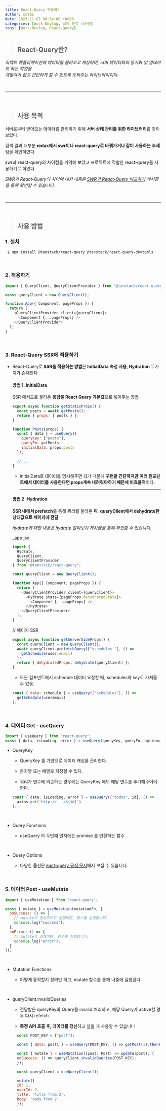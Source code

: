 ```yaml
---
title: React-Query 적용하기
author: cotes
date: 2023-11-07 00:34:00 +0800
categories: [Work-Devlog, 뇌파 분석 시스템]
tags: [Work-Devlog, React-Query]
---
```


<!-- 프로젝트 작업하면서 했던 고민, 어떻게 해결했는지에 대한 내용이 담겨져있습니다. -->

> ## React-Query란?

_리액트 애플리케이션에 데이터를 불러오고 캐싱하며, 서버 데이터와의 동기화 및 업데이트 하는 작업을 <br/> 개발자가 쉽고 간단하게 할 수 있도록 도와주는 라이브러리이다._

<br/>

---

<br/>

> ## 사용 목적

서버로부터 받아오는 데이터를 관리하기 위해 **서버 상태 관리를 위한 라이브러리**를 찾아보았다.

검색 결과 대부분 **redux에서 swr이나 react-query로 바꿔가거나 같이 사용하는 추세**임을 확인하였다.

swr과 react-query의 차이점을 파악해 보았고 프로젝트에 적합한 react-query를 사용하기로 하였다.

_SWR과 React-Query의 차이에 대한 내용은 [SWR과 React-Query 비교하기](https://hajung00.github.io/posts/swr,reactquery/) 게시글을 통해 확인할 수 있습니다._

<br/>

---

<br/>

> ## 사용 방법

### 1. 설치

```
 $ npm install @tanstack/react-query @tanstack/react-query-devtools
```

<br/>

### 2. 적용하기

```javascript
import { QueryClient, QueryClientProvider } from "@tanstack/react-query";

const queryClient = new QueryClient();

function App({ Component, pageProps }) {
  return (
    <QueryClientProvider client={queryClient}>
      <Component {...pageProps} />
    </QueryClientProvider>
  );
}
```

<br/>

### 3. React-Query SSR에 적용하기

- React-Query로 **SSR을 적용하는 방법**은 **InitialData 속성 사용, Hydration** 두가지가 존재한다.

  #### 방법 1. InitialData

  SSR 메서드로 불러온 **응답을 React Query 기본값**으로 넣어주는 방법

  ```javascript
  export async function getStaticProps() {
    const posts = await getPosts();
    return { props: { posts } };
  }

  function Posts(props) {
    const { data } = useQuery({
      queryKey: ["posts"],
      queryFn: getPosts,
      initialData: props.posts
    });

    // ...
  }
  ```

  - initialData로 데이터를 명시해주면 되기 때문에 **구현을 간단하지만 여러 컴포넌트에서 데이터를 사용한다면 props계속 내려줘야하기 때문에 비효율적**이다.

    ***

  #### 방법 2. Hydration

  **SSR 내에서 prefetch**를 통해 쿼리를 불러온 뒤, **queryClient에서 dehydrate한 상태값으로 페이지에 전달**

    <!-- 링크 달기 -->

  _hydrate에 대한 내용은 [hydrate 알아보기](https://velog.io/@pjh1011409/React-Query-HydrationSSR) 게시글을 통해 확인할 수 있습니다._

  \_app.jsx

  ```javascript
  import {
    Hydrate,
    QueryClient,
    QueryClientProvider
  } from "@tanstack/react-query";

  const queryClient = new QueryClient();

  function App({ Component, pageProps }) {
    return (
      <QueryClientProvider client={queryClient}>
        <Hydrate state={pageProps.dehydratedState}>
          <Component {...pageProps} />
        </Hydrate>
      </QueryClientProvider>
    );
  }
  ```

  // 페이지 SSR

  ```javascript
  export async function getServerSideProps() {
    const queryClient = new QueryClient();
    await queryClient.prefetchQuery(["schedules "], () =>
      getSchedule(user.email)
    );
    return { dehydratedProps: dehydrate(queryClient) };
  }
  ```

  - 모든 컴포넌트에서 schedule 데이터 요청할 때, schedules의 key로 가져올 수 있음.

  ```javascript
  const { data: schedule } = useQuery(["schedules"], () =>
    getSchedule(useremail)
  );
  ```

<br/>

### 4. 데이터 Get - useQuery

```javascript
import { useQuery } from "react-query";
const { data, isLoading, error } = useQuery(queryKey, queryFn, options);
```

- QueryKey

  - QueryKey 를 기반으로 데이터 캐싱을 관리한다.

  - 문자열 또는 배열로 지정할 수 있다.

  - 쿼리가 변수에 의존하는 경우에는 QueryKey 에도 해당 변수를 추가해주어야한다.

  ```javascript
  const { data, isLoading, error } = useQuery(["todos", id], () =>
    axios.get(`http://.../${id}`)
  );
  ```

<br/>

- Query Functions

  - useQuery 의 두번째 인자에는 promise 를 반환하는 함수

<br/>

- Query Options

  - 다양한 옵션은 [eact-query 공식 문서](https://tanstack.com/query/latest/docs/react/reference/useQuery?from=reactQueryV3&original=https%3A%2F%2Ftanstack.com%2Fquery%2Fv3%2Fdocs%2Freference%2FuseQuery)에서 보실 수 있습니다.

<br/>

### 5. 데이터 Post - useMutate

```javascript
import { useMutation } from "react-query";

const { mutate } = useMutation(mutationFn, {
  onSuccess: () => {
    // mutate가 정상적으로 실행되면, 함수를 실행합니다.
    console.log("success");
  },
  onError: () => {
    // mutate가 실패하면, 함수를 실행합니다.
    console.log("error");
  }
});
```

<br/>

- Mutation Functions

  - 어떻게 동작할지 정의만 하고, mutate 함수를 통해 나중에 실행된다.

<br/>

- queryClient.invalidQueries

  - 전달받은 queryKey의 Query를 invalid 처리하고, 해당 Query가 active할 경우 다시 refetch

  - **특정 API 호출 후, 데이터를 갱신**하고 싶을 때 사용할 수 있습니다

  ```javascript
    const POST_KEY = ["post"];

    const { data: post1 } = useQuery(POST_KEY, () => getPost(1).then((res) => res));

    const { mutate } = useMutation((post: Post) => update(post), {
    onSuccess: () => queryClient.invalidQueries(POST_KEY);
    });

    const queryClient = useQueryClient();

    mutate({
    id: 1,
    userId: 2,
    title: 'title from 2',
    body: 'body from 2',
    });
  ```
